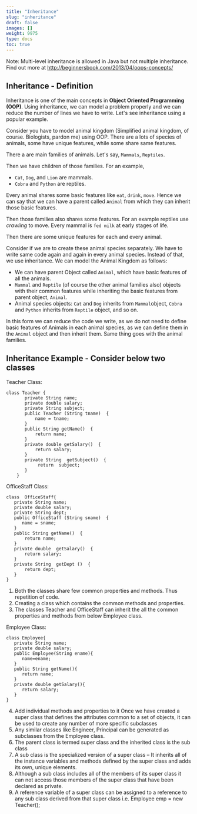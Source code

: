 ```yaml
---
title: "Inheritance"
slug: "inheritance"
draft: false
images: []
weight: 9975
type: docs
toc: true
---
```


Note: Multi-level inheritance is allowed in Java but not multiple inheritance. Find out more at http://beginnersbook.com/2013/04/oops-concepts/

## Inheritance - Definition
Inheritance is one of the main concepts in __Object Oriented Programming (OOP)__. Using inheritance, we can model a problem properly and we can reduce the number of lines we have to write. Let's see inheritance using a popular example.

Consider you have to model animal kingdom (Simplified animal kingdom, of course. Biologists, pardon me) using OOP. There are a lots of species of animals, some have unique features, while some share same features.

There a are main families of animals. Let's say, `Mammals`, `Reptiles`.

Then we have children of those families. For an example,
* `Cat`, `Dog`, and `Lion` are mammals.
* `Cobra` and `Python` are reptiles.

Every animal shares some basic features like `eat`, `drink`, `move`. Hence we can say that we can have a parent called `Animal` from which they can inherit those basic features.

Then those families also shares some features. For an example reptiles use _crawling_ to move. Every mammal is `fed milk` at early stages of life.

Then there are some unique features for each and every animal.

Consider if we are to create these animal species separately. We have to write same code again and again in every animal species. Instead of that, we use inheritance. We can model the Animal Kingdom as follows:

* We can have parent Object called `Animal`, which have basic features of all the animals.
* `Mammal` and `Reptile` (of course the other animal families also) objects with their common features while inheriting the basic features from parent object, `Animal`.
* Animal species objects: `Cat` and `Dog` inherits from `Mammal`object, `Cobra` and `Python` inherits from `Reptile` object, and so on.

In this form we can reduce the code we write, as we do not need to define basic features of Animals in each animal species, as we can define them in the `Animal` object and then inherit them. Same thing goes with the animal families.

## Inheritance Example - Consider below two classes
Teacher Class:    

    class Teacher {
           private String name;
           private double salary;
           private String subject;
           public Teacher (String tname)  {
               name = tname;
           }
           public String getName()  {
               return name;
           }
           private double getSalary()  {
               return salary;
           }
           private String  getSubject()  {
                return  subject;
           }
        }

OfficeStaff Class:

    class  OfficeStaff{
       private String name;
       private double salary;
       private String dept;
       public OfficeStaff (String sname)  {
          name = sname;
       }
       public String getName()  {
           return name;
       }
       private double  getSalary()  {
           return salary;
       }
       private String  getDept ()  {
           return dept;
       }
    }

1) Both the classes share few common properties and methods. Thus repetition of code.
2) Creating a class which contains the common methods and properties.
3) The classes Teacher and OfficeStaff can inherit the all the common properties and methods from below Employee class.

Employee Class:

    class Employee{
       private String name;
       private double salary;
       public Employee(String ename){
          name=ename;
       }
       public String getName(){
          return name;
       }
       private double getSalary(){
          return salary;
       } 
    }

4) Add individual methods and properties to it Once we have created a super class that defines the attributes common to a set of objects, it can be used to create any number of more specific subclasses
5) Any similar classes like Engineer, Principal can be generated as subclasses from the Employee class.
6) The parent class is termed super class and the inherited class is the sub class
7) A sub class is the specialized version of a super class – It inherits all of the instance variables and methods defined by the super class and adds its own, unique elements.
8) Although a sub class includes all of the members of its super class it can not access those members of the super class that have been declared as private.
9) A reference variable of a super class can be assigned to a reference to any sub class derived from that super class
i.e. Employee emp = new Teacher();


